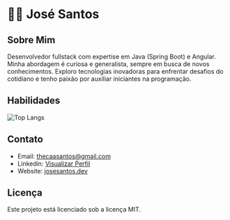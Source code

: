 # 👨‍💻 José Santos

## Sobre Mim
Desenvolvedor fullstack com expertise em Java (Spring Boot) e Angular. Minha abordagem é curiosa e generalista, sempre em busca de novos conhecimentos. Exploro tecnologias inovadoras para enfrentar desafios do cotidiano e tenho paixão por auxiliar iniciantes na programação.

## Habilidades
![Top Langs](https://github-readme-stats.vercel.app/api/top-langs/?username=josesantosdev&layout=compact&theme=dark)

## Contato
- Email: [thecaasantos@gmail.com](mailto:thecaasantos@gmail.com)
- Linkedin: [Visualizar Perfil](https://www.linkedin.com/in/josesantosdev/)
- Website: [josesantos.dev](https://www.josesantos.dev/)

## Licença
Este projeto está licenciado sob a licença MIT.
